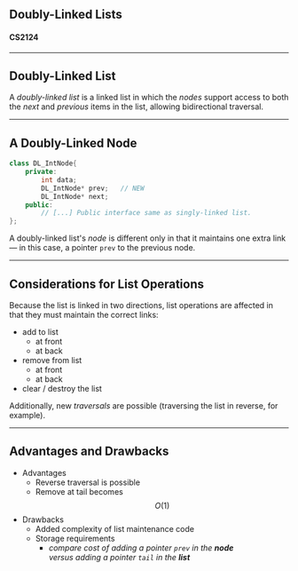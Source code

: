 ## Doubly-Linked Lists

#### CS2124

---

## Doubly-Linked List

A _doubly-linked list_ is a linked list in which the _nodes_ support access to both the _next_ and _previous_ items in the list, allowing bidirectional traversal.

---

## A Doubly-Linked Node

```cpp
class DL_IntNode{
    private:
        int data;
        DL_IntNode* prev;   // NEW
        DL_IntNode* next;
    public:
        // [...] Public interface same as singly-linked list.
};
```

A doubly-linked list's _node_ is different only in that it maintains one extra link &mdash; in this case, a pointer `prev` to the previous node.


---

## Considerations for List Operations

Because the list is linked in two directions, list operations are affected in that they must maintain the correct links:

* add to list
    - at front
    - at back
* remove from list
    - at front
    - at back
* clear / destroy the list

Additionally, new _traversals_ are possible (traversing the list in reverse, for example).

---

## Advantages and Drawbacks

* Advantages
    - Reverse traversal is possible
    - Remove at tail becomes $$O(1)$$
* Drawbacks
    - Added complexity of list maintenance code
    - Storage requirements
        + _compare cost of adding a pointer `prev` in the **node** <br /> versus adding a pointer `tail` in the **list**_
